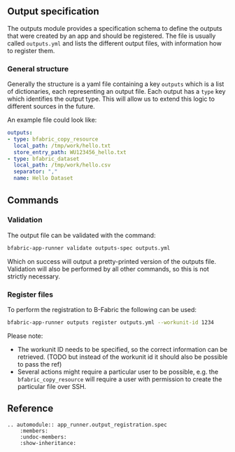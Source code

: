 ## Output specification

The outputs module provides a specification schema to define the outputs that were created by an app and should be registered.
The file is usually called `outputs.yml` and lists the different output files, with information how to register them.

### General structure

Generally the structure is a yaml file containing a key `outputs` which is a list of dictionaries, each representing an
output file.
Each output has a `type` key which identifies the output type.
This will allow us to extend this logic to different sources in the future.

An example file could look like:

```yaml
outputs:
- type: bfabric_copy_resource
  local_path: /tmp/work/hello.txt
  store_entry_path: WU123456_hello.txt
- type: bfabric_dataset
  local_path: /tmp/work/hello.csv
  separator: ","
  name: Hello Dataset
```

## Commands

### Validation

The output file can be validated with the command:

```bash
bfabric-app-runner validate outputs-spec outputs.yml
```

Which on success will output a pretty-printed version of the outputs file.
Validation will also be performed by all other commands, so this is not strictly necessary.

### Register files

To perform the registration to B-Fabric the following can be used:

```bash
bfabric-app-runner outputs register outputs.yml --workunit-id 1234
```

Please note:

- The workunit ID needs to be specified, so the correct information can be retrieved. (TODO but instead of the workunit id it should also be possible to pass the ref)
- Several actions might require a particular user to be possible, e.g. the `bfabric_copy_resource` will require a user
    with permission to create the particular file over SSH.

## Reference

```{eval-rst}
.. automodule:: app_runner.output_registration.spec
    :members:
    :undoc-members:
    :show-inheritance:
```
